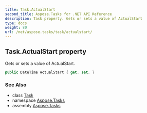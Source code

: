```yaml
---
title: Task.ActualStart
second_title: Aspose.Tasks for .NET API Reference
description: Task property. Gets or sets a value of ActualStart
type: docs
weight: 80
url: /net/aspose.tasks/task/actualstart/
---
```

## Task.ActualStart property

Gets or sets a value of ActualStart.

```csharp
public DateTime ActualStart { get; set; }
```

### See Also

* class [Task](../)
* namespace [Aspose.Tasks](../../task/)
* assembly [Aspose.Tasks](../../../)


